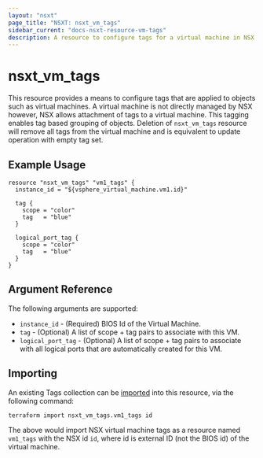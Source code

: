 ```yaml
---
layout: "nsxt"
page_title: "NSXT: nsxt_vm_tags"
sidebar_current: "docs-nsxt-resource-vm-tags"
description: A resource to configure tags for a virtual machine in NSX.
---
```


# nsxt_vm_tags

  This resource provides a means to configure tags that are applied to objects such as virtual machines. A virtual machine is not directly managed by NSX however, NSX allows attachment of tags to a virtual machine. This tagging enables tag based grouping of objects. Deletion of `nsxt_vm_tags` resource will remove all tags from the virtual machine and is equivalent to update operation with empty tag set.

## Example Usage

```hcl
resource "nsxt_vm_tags" "vm1_tags" {
  instance_id = "${vsphere_virtual_machine.vm1.id}"

  tag {
    scope = "color"
    tag   = "blue"
  }

  logical_port_tag {
    scope = "color"
    tag   = "blue"
  }
}
```

## Argument Reference

The following arguments are supported:

* `instance_id` - (Required) BIOS Id of the Virtual Machine.
* `tag` - (Optional) A list of scope + tag pairs to associate with this VM.
* `logical_port_tag` - (Optional) A list of scope + tag pairs to associate with all logical ports that are automatically created for this VM.

## Importing

An existing Tags collection can be [imported][docs-import] into this resource, via the following command:

[docs-import]: /docs/import/index.html

```
terraform import nsxt_vm_tags.vm1_tags id
```

The above would import NSX virtual machine tags as a resource named `vm1_tags` with the NSX id `id`, where id is external ID (not the BIOS id) of the virtual machine.
